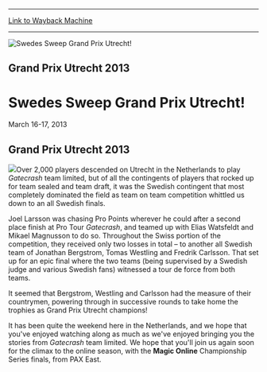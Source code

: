 
---
[Link to Wayback Machine](https://web.archive.org/web/20160831073511/http://magic.wizards.com/en/events/coverage/gputr13)

[_metadata_:description]:- "&#13; Grand Prix Utrecht 2013&#13;"
[_metadata_:generator]:- "Drupal 7 (http://drupal.org)"
[_metadata_:node]:- "490601"
[_metadata_:source]:- "div-block-system-main"
[_metadata_:title]:- "Swedes Sweep Grand Prix Utrecht!"
[_metadata_:wayback_capture_timestamp]:- "2016-08-31 07:35:11"
[_metadata_:wayback_raw_url]:- "https://web.archive.org/web/20160831073511id_/http://magic.wizards.com/en/events/coverage/gputr13"
[_metadata_:wayback_url]:- "http://magic.wizards.com/en/events/coverage/gputr13"
---







![Swedes Sweep Grand Prix Utrecht!](https://media.magic.wizards.com/images/banner/large_1_4.jpg)





Grand Prix Utrecht 2013
-----------------------


Swedes Sweep Grand Prix Utrecht!
================================




March 16-17, 2013












Grand Prix Utrecht 2013
-----------------------


![](https://media.magic.wizards.com/image_legacy_migration/mtg/images/daily/events/gputr13/winning-team.jpg)Over 2,000 players descended on Utrecht in the Netherlands to play *Gatecrash* team limited, but of all the contingents of players that rocked up for team sealed and team draft, it was the Swedish contingent that most completely dominated the field as team on team competition whittled us down to an all Swedish finals.


Joel Larsson was chasing Pro Points wherever he could after a second place finish at Pro Tour *Gatecrash*, and teamed up with Elias Watsfeldt and Mikael Magnusson to do so. Throughout the Swiss portion of the competition, they received only two losses in total – to another all Swedish team of Jonathan Bergstrom, Tomas Westling and Fredrik Carlsson. That set up for an epic final where the two teams (being supervised by a Swedish judge and various Swedish fans) witnessed a tour de force from both teams.


It seemed that Bergstrom, Westling and Carlsson had the measure of their countrymen, powering through in successive rounds to take home the trophies as Grand Prix Utrecht champions!


It has been quite the weekend here in the Netherlands, and we hope that you've enjoyed watching along as much as we've enjoyed bringing you the stories from *Gatecrash* team limited. We hope that you'll join us again soon for the climax to the online season, with the **Magic Online** Championship Series finals, from PAX East.


  

 

